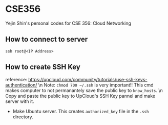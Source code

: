 # CSE356
Yejin Shin's personal codes for CSE 356: Cloud Networking

## How to connect to server
```ssh root@<IP Address>```

## How to create SSH Key
reference: https://upcloud.com/community/tutorials/use-ssh-keys-authentication/
\n
Note: ```chmod 700 ~/.ssh``` is very important!! This cmd makes computer to not permanantely save the public key to ```know_hosts```. 
\n
Copy and paste the public key to UpCloud's SSH Key pannel and make server with it. 
- Make Ubuntu server. This creates ```authorized_key``` file in the ```.ssh``` directory. 
